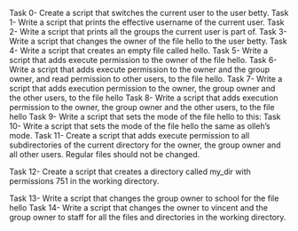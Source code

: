 Task 0- Create a script that switches the current user to the user betty.
Task 1- Write a script that prints the effective username of the current user.
Task 2- Write a script that prints all the groups the current user is part of.
Task 3- Write a script that changes the owner of the file hello to the user betty.
Task 4- Write a script that creates an empty file called hello.
Task 5- Write a script that adds execute permission to the owner of the file hello.
Task 6- Write a script that adds execute permission to the owner and the group owner, and read permission to other users, to the file hello.
Task 7- Write a script that adds execution permission to the owner, the group owner and the other users, to the file hello
Task 8- Write a script that adds execution permission to the owner, the group owner and the other users, to the file hello
Task 9- Write a script that sets the mode of the file hello to this:
Task 10- Write a script that sets the mode of the file hello the same as olleh’s mode.
Task 11- Create a script that adds execute permission to all subdirectories of the current directory for the owner, the group owner and all other users. Regular files should not be changed.


Task 12- Create a script that creates a directory called my_dir with permissions 751 in the working directory.


Task 13- Write a script that changes the group owner to school for the file hello
Task 14- Write a script that changes the owner to vincent and the group owner to staff for all the files and directories in the working directory.
